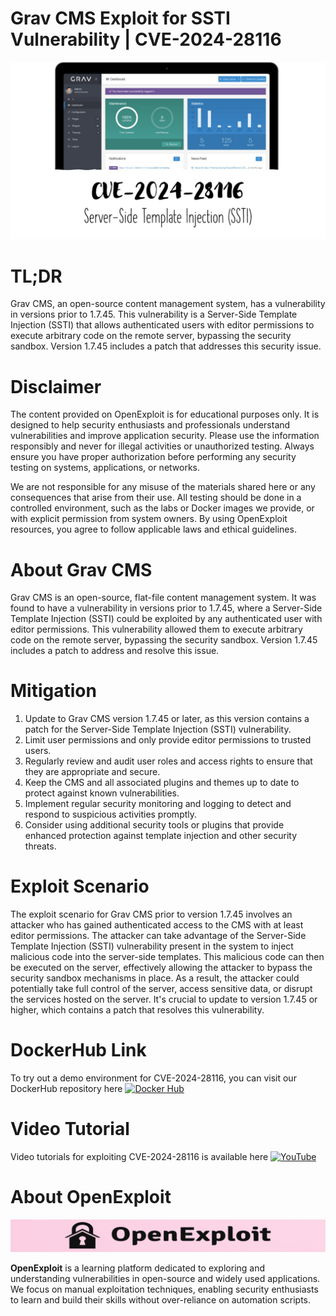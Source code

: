# Grav CMS Exploit for SSTI Vulnerability | CVE-2024-28116
![CVE-2024-28116](https://raw.githubusercontent.com/pawanjswal/pawanjswal.github.io/master/cve-2024-28116/assets/thumbnail.jpg)

# TL;DR
Grav CMS, an open-source content management system, has a vulnerability in versions prior to 1.7.45. This vulnerability is a Server-Side Template Injection (SSTI) that allows authenticated users with editor permissions to execute arbitrary code on the remote server, bypassing the security sandbox. Version 1.7.45 includes a patch that addresses this security issue.

# Disclaimer

The content provided on OpenExploit is for educational purposes only. It is designed to help security enthusiasts and professionals understand vulnerabilities and improve application security. Please use the information responsibly and never for illegal activities or unauthorized testing. Always ensure you have proper authorization before performing any security testing on systems, applications, or networks.

We are not responsible for any misuse of the materials shared here or any consequences that arise from their use. All testing should be done in a controlled environment, such as the labs or Docker images we provide, or with explicit permission from system owners. By using OpenExploit resources, you agree to follow applicable laws and ethical guidelines.

# About Grav CMS
Grav CMS is an open-source, flat-file content management system. It was found to have a vulnerability in versions prior to 1.7.45, where a Server-Side Template Injection (SSTI) could be exploited by any authenticated user with editor permissions. This vulnerability allowed them to execute arbitrary code on the remote server, bypassing the security sandbox. Version 1.7.45 includes a patch to address and resolve this issue.

# Mitigation
1. Update to Grav CMS version 1.7.45 or later, as this version contains a patch for the Server-Side Template Injection (SSTI) vulnerability.
2. Limit user permissions and only provide editor permissions to trusted users.
3. Regularly review and audit user roles and access rights to ensure that they are appropriate and secure.
4. Keep the CMS and all associated plugins and themes up to date to protect against known vulnerabilities.
5. Implement regular security monitoring and logging to detect and respond to suspicious activities promptly.
6. Consider using additional security tools or plugins that provide enhanced protection against template injection and other security threats.

# Exploit Scenario
The exploit scenario for Grav CMS prior to version 1.7.45 involves an attacker who has gained authenticated access to the CMS with at least editor permissions. The attacker can take advantage of the Server-Side Template Injection (SSTI) vulnerability present in the system to inject malicious code into the server-side templates. This malicious code can then be executed on the server, effectively allowing the attacker to bypass the security sandbox mechanisms in place. As a result, the attacker could potentially take full control of the server, access sensitive data, or disrupt the services hosted on the server. It's crucial to update to version 1.7.45 or higher, which contains a patch that resolves this vulnerability.

# DockerHub Link
To try out a demo environment for CVE-2024-28116, you can visit our DockerHub repository here [![Docker Hub](https://img.shields.io/badge/Docker_Hub-2496ED)](https://hub.docker.com/u/pawanjswal)

# Video Tutorial
Video tutorials for exploiting CVE-2024-28116 is available here [![YouTube](https://img.shields.io/badge/YouTube-FF0000)](https://www.youtube.com/@OpenExploit)

# About OpenExploit

![OpenExploit](https://raw.githubusercontent.com/pawanjswal/pawanjswal.github.io/master/assets/logo.png)

**OpenExploit** is a learning platform dedicated to exploring and understanding vulnerabilities in open-source and widely used applications. We focus on manual exploitation techniques, enabling security enthusiasts to learn and build their skills without over-reliance on automation scripts.